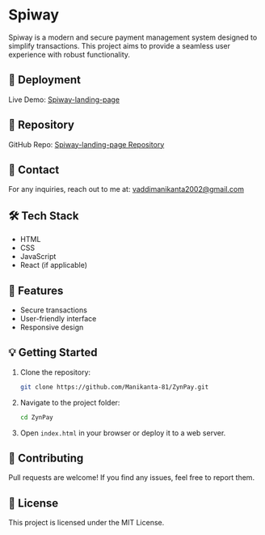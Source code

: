 # Spiway

Spiway is a modern and secure payment management system designed to simplify transactions. This project aims to provide a seamless user experience with robust functionality.

## 🚀 Deployment

Live Demo: [Spiway-landing-page](https://manikanta-81.github.io/ZynPay/)

## 📂 Repository

GitHub Repo: [Spiway-landing-page Repository](https://github.com/Manikanta-81/ZynPay)

## 📧 Contact

For any inquiries, reach out to me at: [vaddimanikanta2002@gmail.com](mailto:vaddimanikanta2002@gmail.com)

## 🛠 Tech Stack
- HTML
- CSS
- JavaScript
- React (if applicable)

## 📜 Features
- Secure transactions
- User-friendly interface
- Responsive design

## 💡 Getting Started

1. Clone the repository:
   ```bash
   git clone https://github.com/Manikanta-81/ZynPay.git
   ```
2. Navigate to the project folder:
   ```bash
   cd ZynPay
   ```
3. Open `index.html` in your browser or deploy it to a web server.

## 🎯 Contributing
Pull requests are welcome! If you find any issues, feel free to report them.

## 📜 License
This project is licensed under the MIT License.
